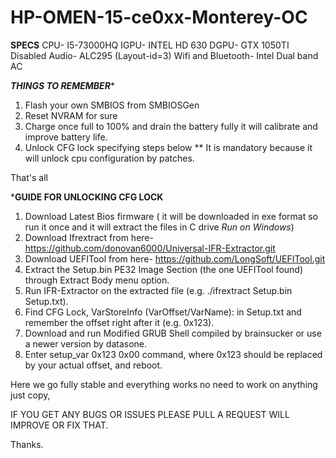 # HP-OMEN-15-ce0xx-Monterey-OC
****SPECS****
CPU- I5-73000HQ
IGPU- INTEL HD 630
DGPU- GTX 1050TI Disabled
Audio- ALC295 (Layout-id=3)
Wifi and Bluetooth- Intel Dual band AC

***THINGS TO REMEMBER****
1. Flash your own SMBIOS from SMBIOSGen
2. Reset NVRAM for sure
3. Charge once full to 100% and drain the battery fully it will calibrate and improve battery life.
4.  Unlock CFG lock specifying steps below ** It is mandatory because it will unlock cpu configuration by patches.

That's all

*****GUIDE FOR UNLOCKING CFG LOCK****
1. Download Latest Bios firmware ( it will be downloaded in exe format so run it once and it will extract the files in C drive *Run on Windows*)
2. Download Ifrextract from here- https://github.com/donovan6000/Universal-IFR-Extractor.git
3. Download UEFITool from here- https://github.com/LongSoft/UEFITool.git
4. Extract the Setup.bin PE32 Image Section (the one UEFITool found) through Extract Body menu option.
5. Run IFR-Extractor on the extracted file (e.g. ./ifrextract Setup.bin Setup.txt).
6. Find CFG Lock, VarStoreInfo (VarOffset/VarName): in Setup.txt and remember the offset right after it (e.g. 0x123).
7. Download and run Modified GRUB Shell compiled by brainsucker or use a newer version by datasone.
8. Enter setup_var 0x123 0x00 command, where 0x123 should be replaced by your actual offset, and reboot.

Here we go fully stable and everything works no need to work on anything just copy,


IF YOU GET ANY BUGS OR ISSUES PLEASE PULL A REQUEST WILL IMPROVE OR FIX THAT.

Thanks.
